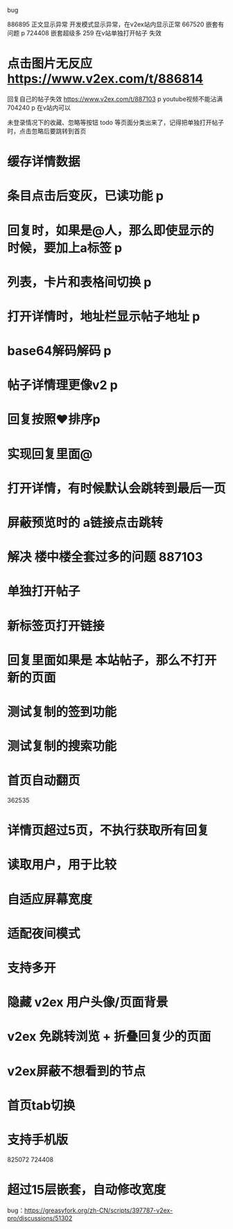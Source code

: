bug

886895 正文显示异常 开发模式显示异常，在v2ex站内显示正常
667520 嵌套有问题 p
724408 嵌套超级多 259 在v站单独打开帖子 失效

# 点击图片无反应 https://www.v2ex.com/t/886814

回复自己的帖子失效 https://www.v2ex.com/t/887103 p
youtube视频不能沾满 704240 p 在v站内可以

未登录情况下的收藏、忽略等按钮
todo 等页面分类出来了，记得把单独打开帖子时，点击忽略后要跳转到首页
# 缓存详情数据
# 条目点击后变灰，已读功能 p
# 回复时，如果是@人，那么即使显示的时候，要加上a标签 p
# 列表，卡片和表格间切换 p
# 打开详情时，地址栏显示帖子地址 p
# base64解码解码 p
# 帖子详情理更像v2 p
# 回复按照❤️排序p
# 实现回复里面@
# 打开详情，有时候默认会跳转到最后一页 

# 屏蔽预览时的 a链接点击跳转

# 解决 楼中楼全套过多的问题 887103

# 单独打开帖子


# 新标签页打开链接

# 回复里面如果是 本站帖子，那么不打开新的页面

# 测试复制的签到功能

# 测试复制的搜索功能

# 首页自动翻页

362535

# 详情页超过5页，不执行获取所有回复

# 读取用户，用于比较

# 自适应屏幕宽度

# 适配夜间模式

# 支持多开

# 隐藏 v2ex 用户头像/页面背景

# v2ex 免跳转浏览 + 折叠回复少的页面

# v2ex屏蔽不想看到的节点

# 首页tab切换

# 支持手机版

825072
724408

# 超过15层嵌套，自动修改宽度

bug：https://greasyfork.org/zh-CN/scripts/397787-v2ex-pro/discussions/51302
